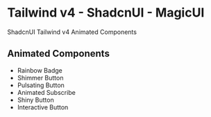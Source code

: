 # Tailwind v4 - ShadcnUI - MagicUI

ShadcnUI
Tailwind v4 Animated Components

## Animated Components

- Rainbow Badge
- Shimmer Button
- Pulsating Button
- Animated Subscribe
- Shiny Button
- Interactive Button
